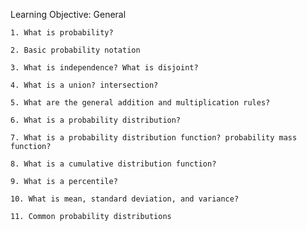 Learning Objective:
General

    1. What is probability?
    
    2. Basic probability notation
    
    3. What is independence? What is disjoint?
    
    4. What is a union? intersection?
    
    5. What are the general addition and multiplication rules?
    
    6. What is a probability distribution?
    
    7. What is a probability distribution function? probability mass function?
    
    8. What is a cumulative distribution function?
    
    9. What is a percentile?
    
    10. What is mean, standard deviation, and variance?
    
    11. Common probability distributions

